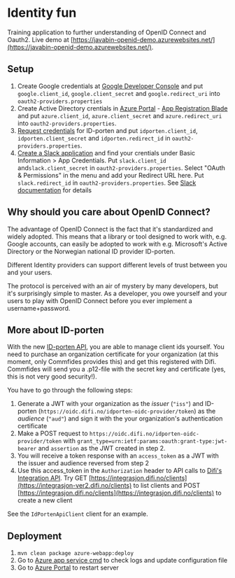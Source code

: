 # Identity fun

Training application to further understanding of OpenID Connect and Oauth2. Live demo at [https://javabin-openid-demo.azurewebsites.net/](https://javabin-openid-demo.azurewebsites.net/).

## Setup

1. Create Google credentials at [Google Developer Console](https://console.developers.google.com/apis/credentials) and put `google.client_id`, `google.client_secret` and `google.redirect_uri` into `oauth2-providers.properties`
2. Create Active Directory crentials in [Azure Portal](https://docs.microsoft.com/en-us/azure/active-directory/develop/howto-create-service-principal-portal) - [App Registration Blade](https://portal.azure.com/#blade/Microsoft_AAD_RegisteredApps/ApplicationsListBlade) and put `azure.client_id`, `azure.client_secret` and `azure.redirect_uri` into `oauth2-providers.properties`.
3. [Request credentials](https://difi.github.io/idporten-oidc-dokumentasjon/) for ID-porten and put `idporten.client_id`, `idporten.client_secret` and `idporten.redirect_id` in `oauth2-providers.properties`.
4. [Create a Slack application](https://api.slack.com/apps) and find your crentials under Basic Information > App Credentials. Put `slack.client_id` and`slack.client_secret` in `oauth2-providers.properties`. Select "OAuth & Permissions" in the menu and add your Redirect URL here. Put `slack.redirect_id` in `oauth2-providers.properties`. See [Slack documentation](https://api.slack.com/docs/sign-in-with-slack) for details



## Why should you care about OpenID Connect?

The advantage of OpenID Connect is the fact that it's standardized and widely adopted. This means that a library or tool designed to work with, e.g. Google accounts, can easily be adopted to work with e.g. Microsoft's Active Directory  or the Norwegian national ID provider ID-porten.

Different Identity providers can support different levels of trust between you and your users.

The protocol is perceived with an air of mystery by many developers, but it's surprisingly simple to master. As a developer, you owe yourself and your users to play with OpenID Connect before you ever implement a username+password.


## More about ID-porten

With the new [ID-porten API](https://difi.github.io/idporten-oidc-dokumentasjon/oidc_api_admin.html), you are able to manage client ids yourself. You need to purchase an organization certificate for your organization (at this moment, only Commfides provides this) and get this registered with Difi. Commfides will send you a .p12-file with the secret key and certificate (yes, this is not very good security!).

You have to go through the following steps:

1. Generate a JWT with your organization as the _issuer_ (`"iss"`) and ID-porten (`https://oidc.difi.no/idporten-oidc-provider/token`) as the _audience_ (`"aud"`) and sign it with the your organization's authentication certificate
2. Make a POST request to `https://oidc.difi.no/idporten-oidc-provider/token` with `grant_type=urn:ietf:params:oauth:grant-type:jwt-bearer` and `assertion` as the JWT created in step 2.
3. You will receive a token response with an `access_token` as a JWT with the issuer and audience reversed from step 2
4. Use this access_token in the `Authorization` header to API calls to [Difi's Integration API](https://integrasjon.difi.no/swagger-ui.html). Try GET [https://integrasjon.difi.no/clients](https://integrasjon-ver2.difi.no/clients) to list clients and POST [https://integrasjon.difi.no/clients](https://integrasjon.difi.no/clients) to create a new client

See the `IdPortenApiClient` client for an example.

## Deployment

1. `mvn clean package azure-webapp:deploy`
2. Go to [Azure app service cmd](https://javabin-openid-demo.scm.azurewebsites.net/DebugConsole) to check logs and update configuration file
3. Go to [Azure Portal](https://portal.azure.com) to restart server


